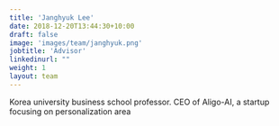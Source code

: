 ```yaml
---
title: 'Janghyuk Lee'
date: 2018-12-20T13:44:30+10:00
draft: false
image: 'images/team/janghyuk.png'
jobtitle: 'Advisor'
linkedinurl: ""
weight: 1
layout: team
---
```


Korea university business school professor. CEO of Aligo-AI, a startup focusing on personalization area